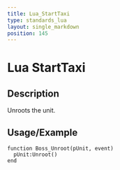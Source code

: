 ```yaml
---
title: Lua_StartTaxi
type: standards_lua
layout: single_markdown
position: 145
---
```


# Lua StartTaxi

## Description

Unroots the unit.

## Usage/Example

```
function Boss_Unroot(pUnit, event)
  pUnit:Unroot()
end
```

